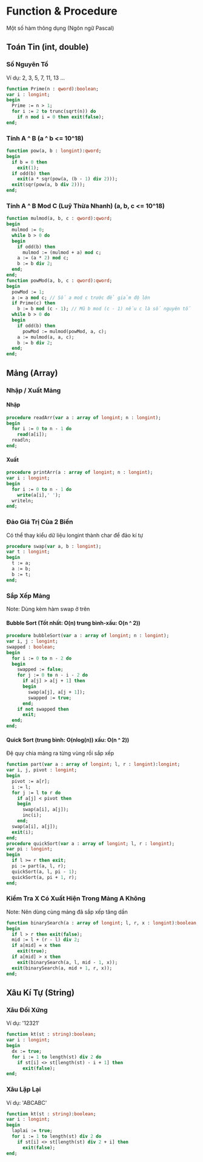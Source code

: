 # Function & Procedure
Một số hàm thông dụng (Ngôn ngữ Pascal)

## Toán Tin (int, double)
### Số Nguyên Tố
Ví dụ: 2, 3, 5, 7, 11, 13 ... 
```pas
function Prime(n : qword):boolean;
var i : longint;
begin
  Prime := n > 1;
  for i := 2 to trunc(sqrt(n)) do
    if n mod i = 0 then exit(false);
end;
```
### Tính A ^ B (a ^ b <= 10^18)
```pas
function pow(a, b : longint):qword;
begin
  if b = 0 then
    exit(1);
  if odd(b) then
    exit(a * sqr(pow(a, (b - 1) div 2)));
  exit(sqr(pow(a, b div 2)));
end;
```
### Tính A ^ B Mod C (Luỹ Thừa Nhanh) (a, b, c <= 10^18)
```pas
function mulmod(a, b, c : qword):qword;
begin
  mulmod := 0;
  while b > 0 do
  begin
    if odd(b) then
      mulmod := (mulmod + a) mod c;
    a := (a * 2) mod c;
    b := b div 2;
  end;
end;
function powMod(a, b, c : qword):qword;
begin
  powMod := 1;
  a := a mod c; // Số a mod c trước để giảm độ lớn
  if Prime(c) then
    b := b mod (c - 1); // Mũ b mod (c - 1) nếu c là số nguyên tố
  while b > 0 do
  begin
    if odd(b) then
      powMod := mulmod(powMod, a, c);
    a := mulmod(a, a, c);
    b := b div 2;
  end;
end;
```
## Mảng (Array)
### Nhập / Xuất Mảng
#### Nhập
```pas
procedure readArr(var a : array of longint; n : longint);
begin
  for i := 0 to n - 1 do
    read(a[i]);
  readln;
end;
```
#### Xuất
```pas
procedure printArr(a : array of longint; n : longint);
var i : longint;
begin
  for i := 0 to n - 1 do
    write(a[i],' ');
  writeln;
end;
```
### Đảo Giá Trị Của 2 Biến
Có thể thay kiểu dữ liệu longint thành char để đảo kí tự
```pas
procedure swap(var a, b : longint);
var t : longint;
begin
  t := a;
  a := b;
  b := t;
end;
```
### Sắp Xếp Mảng
Note: Dùng kèm hàm swap ở trên
#### Bubble Sort (Tốt nhất: O(n) trung bình-xấu: O(n ^ 2))
```pas
procedure bubbleSort(var a : array of longint; n : longint);
var i, j : longint;
swapped : boolean;
begin
  for i := 0 to n - 2 do
  begin
    swapped := false;
    for j := 0 to n - i - 2 do
      if a[j] > a[j + 1] then
      begin
        swap(a[j], a[j + 1]);
        swapped := true;
      end;
    if not swapped then
      exit;
  end;
end;
```
#### Quick Sort (trung bình: O(nlog(n)) xấu: O(n ^ 2))
Đệ quy chia mảng ra từng vùng rồi sắp xếp
```pas
function part(var a : array of longint; l, r : longint):longint;
var i, j, pivot : longint;
begin
  pivot := a[r];
  i := l;
  for j := l to r do
    if a[j] < pivot then
    begin
      swap(a[i], a[j]);
      inc(i);
    end;
  swap(a[i], a[j]);
  exit(i);
end;
procedure quickSort(var a : array of longint; l, r : longint);
var pi : longint;
begin
  if l >= r then exit;
  pi := part(a, l, r);
  quickSort(a, l, pi - 1);
  quickSort(a, pi + 1, r);
end;
```
### Kiểm Tra X Có Xuất Hiện Trong Mảng A Không 
Note: Nên dùng cùng mảng đã sắp xếp tăng dần
```pas
function binarySearch(a : array of longint; l, r, x : longint):boolean;
begin
  if l > r then exit(false);
  mid := l + (r - l) div 2;
  if a[mid] = x then
    exit(true);
  if a[mid] > x then
    exit(binarySearch(a, l, mid - 1, x));
  exit(binarySearch(a, mid + 1, r, x));
end;
```
## Xâu Kí Tự (String)
### Xâu Đối Xứng
Ví dụ: '12321'
```pas
function kt(st : string):boolean;
var i : longint;
begin
  dx := true;
  for i := 1 to length(st) div 2 do
    if st[i] <> st[length(st) - i + 1] then
      exit(false);
end;
```
### Xâu Lặp Lại
Ví dụ: 'ABCABC'
```pas
function kt(st : string):boolean;
var i : longint;
begin
  laplai := true;
  for i := 1 to length(st) div 2 do
    if st[i] <> st[length(st) div 2 + i] then
      exit(false);
end;
```
